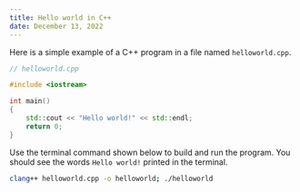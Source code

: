 ```yaml
---
title: Hello world in C++
date: December 13, 2022
---
```


Here is a simple example of a C++ program in a file named `helloworld.cpp`.

```cpp
// helloworld.cpp

#include <iostream>

int main()
{
    std::cout << "Hello world!" << std::endl;
    return 0;
}
```

Use the terminal command shown below to build and run the program. You should see the words `Hello world!` printed in the terminal.

```bash
clang++ helloworld.cpp -o helloworld; ./helloworld
```
